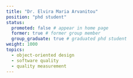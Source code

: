 ```yaml
---
title: "Dr. Elvira Maria Arvanitou"
position: "phd student"
status:
  promoted: false # appear in home page
  former: true # former group member
  group_graduate: true # graduated phd student
weight: 1000
topics:
  - object-oriented design
  - software quality
  - quality measurement
---
```


